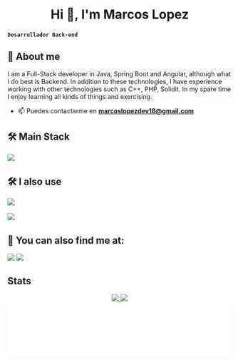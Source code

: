 <h1 align="center">Hi 👋, I'm Marcos Lopez</h1>

**`Desarrollador Back-end`**
## 🚀 About me
I am a Full-Stack developer in Java, Spring Boot and Angular, although what I do best is Backend. In addition to these technologies, I have experience working with other technologies such as C++, PHP, Solidit. In my spare time I enjoy learning all kinds of things and exercising.

- 📫 Puedes contactarme en **<marcoslopezdev18@gmail.com>**

## 🛠 Main Stack
<p user-select="none" align="left">
   <a href="#" rel="noreferrer"> <img src="https://skillicons.dev/icons?i=angular,spring,ts,java,mysql"/> </a>
</p>

## 🛠 I also use
<p align="left"> 
   <a href="#" rel="noreferrer"> <img src="https://skillicons.dev/icons?i=py,js,cpp,html,css,php.hibernate,solidity,figma"/> </a>
</p>
<p align="left"> 
   <a href="#" rel="noreferrer"> <img src="https://skillicons.dev/icons?i=linux,gcp,docker,git,postman,idea,vscode"/> </a>
</p>

## 🔗 You can also find me at:

<div data-locale="es_ES" data-size="medium" data-theme="light" data-type="HORIZONTAL" data-vanity="marcos-lopez-dev" data-version="v1"> 
  <a href = https://es.stackoverflow.com/users/301174/marcos-lopez"><img src="https://img.shields.io/badge/-Stack_OverFlow-F48023?style=for-the-badge&logo=stackoverflow&logoColor=white" target="_blank"></a>
  <a href="https://ar.linkedin.com/in/marcos-lopez-dev?trk=profile-badge" target="_blank"><img src="https://img.shields.io/badge/-LinkedIn-%230077B5?style=for-the-badge&logo=linkedin&logoColor=white" target="_blank"></a> 

## Stats

<div align="center">
  <a href="https://github.com/MarcossIC">
  <img height="180em" src="https://github-readme-stats.vercel.app/api?username=marcossIC&show_icons=true&theme=gruvbox&include_all_commits=true&count_private=true&border_color=5c5c5c"/>
  <img height="180em" src="https://github-readme-stats.vercel.app/api/top-langs/?username=marcossIC&layout=compact&langs_count=7&theme=gruvbox&border_color=5c5c5c"/>
</div>

<img height="120" alt="Gracias por la visita" width="100%" src="https://raw.githubusercontent.com/MarcossIC/MarcossIC/e71acb8f034134b06ce4407cfd1ca23f34ece4c4/thxyw.svg" />

